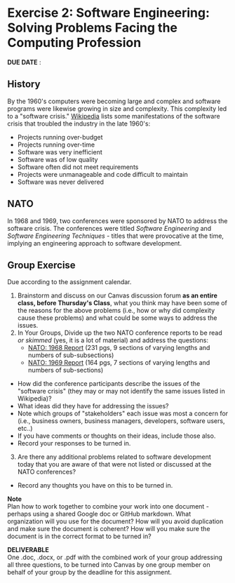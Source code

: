 # Exercise 2: Software Engineering: Solving Problems Facing the Computing Profession
**DUE DATE** : 

## History 
By the 1960's computers were becoming large and complex and software programs were likewise growing in size and complexity. This complexity led to a "software crisis."  [Wikipedia](https://en.wikipedia.org/wiki/Software_crisis) lists some manifestations of the software crisis that troubled the industry in the late 1960's:
- Projects running over-budget
- Projects running over-time
- Software was very inefficient
- Software was of low quality
- Software often did not meet requirements
- Projects were unmanageable and code difficult to maintain
- Software was never delivered

## NATO
In 1968 and 1969, two conferences were sponsored by NATO to address the software crisis. The conferences were titled *Software Engineering* and *Software Engineering Techniques* - titles that were provocative at the time, implying an engineering approach to software development.

## Group Exercise
Due according to the assignment calendar. 

1. Brainstorm and discuss on our Canvas discussion forum **as an entire class, before Thursday's Class**, what you think may have been some of the reasons for the above problems (i.e., how or why did complexity cause these problems) and what could be some ways to address the issues.
2. In Your Groups, Divide up the two NATO conference reports to be read *or skimmed* (yes, it is a lot of material) and address the questions:
   - [NATO: 1968 Report](../readings/nato1968.PDF) (231 pgs, 9 sections of varying lengths and numbers of sub-subsections)
   - [NATO: 1969 Report](../readings/nato1969.PDF) (164 pgs, 7 sections of varying lengths and numbers of sub-sections)
  - How did the conference participants describe the issues of the "software crisis" (they may or may not identify the same issues listed in Wikipedia)?
  - What ideas did they have for addressing the issues?
  - Note which groups of "stakeholders" each issue was most a concern for (i.e., business owners, business managers, developers, software users, etc..)
  - If you have comments or thoughts on their ideas, include those also.
  - Record your responses to be turned in.
3. Are there any additional problems related to software development today that you are aware of that were not listed or discussed at the NATO conferences?
  - Record any thoughts you have on this to be turned in.

**Note**  
Plan how to work together to combine your work into one document - perhaps using a shared Google doc or GitHub markdown. What organization will you use for the document? How will you avoid duplication and make sure the document is coherent? How will you make sure the document is in the correct format to be turned in?

**DELIVERABLE**  
 One .doc, .docx, or .pdf with the combined work of your group addressing all three questions, to be turned into Canvas by one group member on behalf of your group by the deadline for this assignment. 